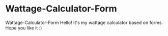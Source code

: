 # Wattage-Calculator-Form
Wattage-Calculator-Form
Hello!
It's my wattage calculator based on forms.
Hope you like it :)
